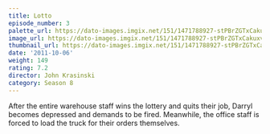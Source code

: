 ```yaml
---
title: Lotto
episode_number: 3
palette_url: https://dato-images.imgix.net/151/1471788927-stPBrZGTxCakuxvisVNqDGAfxSz.jpg?ixlib=rb-1.1.0&ch=DPR%2CWidth&auto=enhance&palette=json
image_url: https://dato-images.imgix.net/151/1471788927-stPBrZGTxCakuxvisVNqDGAfxSz.jpg?ixlib=rb-1.1.0&ch=DPR%2CWidth&auto=compress%2Cformat&w=500
thumbnail_url: https://dato-images.imgix.net/151/1471788927-stPBrZGTxCakuxvisVNqDGAfxSz.jpg?ixlib=rb-1.1.0&ch=DPR%2CWidth&auto=enhance&w=500&h=280&fit=crop&fm=jpg
date: '2011-10-06'
weight: 149
rating: 7.2
director: John Krasinski
category: Season 8
---
```


After the entire warehouse staff wins the lottery and quits their job, Darryl becomes depressed and demands to be fired. Meanwhile, the office staff is forced to load the truck for their orders themselves.